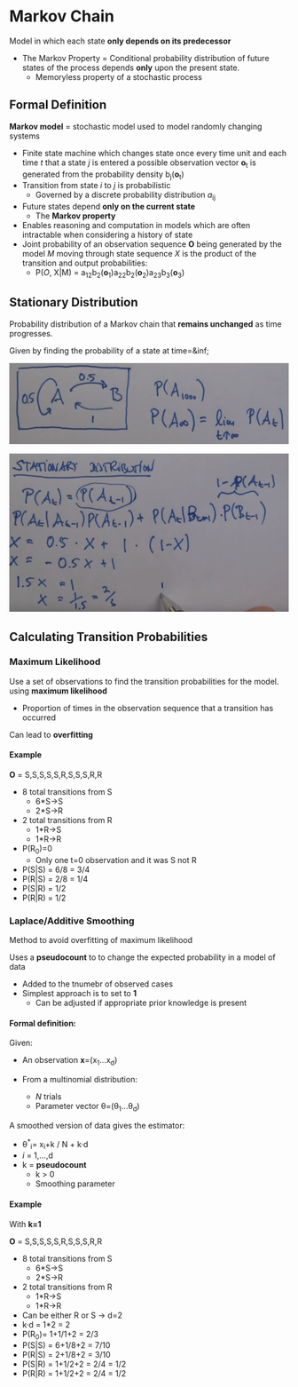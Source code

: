 # Markov Chain
Model in which each state **only depends on its predecessor**
* The Markov Property = Conditional probability distribution of future states of the process depends **only** upon the present state.
    * Memoryless property of a stochastic process
## Formal Definition
**Markov model** = stochastic model used to model randomly changing systems
* Finite state machine which changes state once every time unit and each time *t* that a state *j* is entered a possible observation vector **o**<sub>t</sub> is generated from the probability density b<sub>j</sub>(**o**<sub>t</sub>)
* Transition from state *i* to *j* is probabilistic
    * Governed by a discrete probability distribution *a*<sub>ij</sub>
* Future states depend **only on the current state**
    * The **Markov property**
* Enables reasoning and computation in models which are often intractable when considering a history of state
* Joint probability of an observation sequence **O** being generated by the model *M* moving through state sequence *X* is the product of the transition and output probabilities:
    * P(*O*, X|M) = a<sub>12</sub>b<sub>2</sub>(**o**<sub>1</sub>)a<sub>22</sub>b<sub>2</sub>(**o**<sub>2</sub>)a<sub>23</sub>b<sub>3</sub>(**o**<sub>3</sub>)

## Stationary Distribution
Probability distribution of a Markov chain that **remains unchanged** as time progresses.

Given by finding the probability of a state at time=&inf;

![](../images/2017-12-04-14-34-25.png)

![](../images/2017-12-04-14-35-08.png)

## Calculating Transition Probabilities

### Maximum Likelihood
Use a set of observations to find the transition probabilities for the model.
using **maximum likelihood**
* Proportion of times in the observation sequence that a transition has occurred

Can lead to **overfitting**

#### Example
**O** = S,S,S,S,S,R,S,S,S,R,R
* 8 total transitions from S
    * 6*S->S
    * 2*S->R
* 2 total transitions from R
    * 1*R->S
    * 1*R->R
* P(R<sub>0</sub>)=0
    * Only one t=0 observation and it was S not R
* P(S|S) = 6/8 = 3/4
* P(R|S) = 2/8 = 1/4
* P(S|R) = 1/2
* P(R|R) = 1/2

### Laplace/Additive Smoothing
Method to avoid overfitting of maximum likelihood

Uses a **pseudocount** to to change the expected probability in a model of data
* Added to the tnumebr of observed cases
* Simplest approach is to set to **1**
    * Can be adjusted if appropriate prior knowledge is present

#### Formal definition:
Given:
* An observation **x**=(x<sub>1</sub>...x<sub>d</sub>)

* From a multinomial distribution:
    * *N* trials
    * Parameter vector &theta;=(&theta;<sub>1</sub>...&theta;<sub>d</sub>)

A smoothed version of data gives the estimator:
* &theta;<sup>*</sup><sub>i</sub>= x<sub>i</sub>+k / N + k&middot;d
* *i* = 1,...,d
* k = **pseudocount**
    * k > 0
    * Smoothing parameter

#### Example
With **k=1**

**O** = S,S,S,S,S,R,S,S,S,R,R
* 8 total transitions from S
    * 6*S->S
    * 2*S->R
* 2 total transitions from R
    * 1*R->S
    * 1*R->R
* Can be either R or S -> d=2
* k&middot;d = 1*2 = 2
* P(R<sub>0</sub>)= 1+1/1+2 = 2/3
* P(S|S) = 6+1/8+2 = 7/10
* P(R|S) = 2+1/8+2 = 3/10
* P(S|R) = 1+1/2+2 = 2/4 = 1/2
* P(R|R) = 1+1/2+2 = 2/4 = 1/2